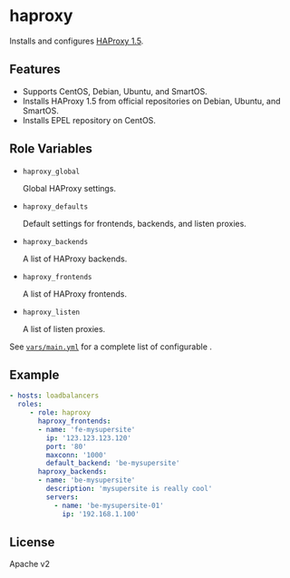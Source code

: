 haproxy
========

Installs and configures [HAProxy 1.5](http://www.haproxy.org/).

Features
--------

* Supports CentOS, Debian, Ubuntu, and SmartOS.
* Installs HAProxy 1.5 from official repositories on Debian, Ubuntu, and SmartOS.
* Installs EPEL repository on CentOS.

Role Variables
--------------

* `haproxy_global`

    Global HAProxy settings.
* `haproxy_defaults`

    Default settings for frontends, backends, and listen proxies.
* `haproxy_backends`

    A list of HAProxy backends.
* `haproxy_frontends`

    A list of HAProxy frontends.
* `haproxy_listen`

    A list of listen proxies.

See [`vars/main.yml`](vars/main.yml) for a complete list of configurable .

Example
-------

```yaml
- hosts: loadbalancers
  roles:
     - role: haproxy
       haproxy_frontends:
       - name: 'fe-mysupersite'
         ip: '123.123.123.120'
         port: '80'
         maxconn: '1000'
         default_backend: 'be-mysupersite'
       haproxy_backends:
       - name: 'be-mysupersite'
         description: 'mysupersite is really cool'
         servers:
           - name: 'be-mysupersite-01'
             ip: '192.168.1.100'
```

License
-------

Apache v2
